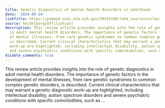 ```yaml
---
title: Genetic diagnostics of mental health disorders in adulthood
date: '2024-09-24'
linkTitle: https://pubmed.ncbi.nlm.nih.gov/39316100/?utm_source=curl&utm_medium=rss&utm_campaign=pubmed-2&utm_content=1FakS-2QOkCT8HsMOQP1bCRQ4YzyumYOmxmF0moLsQ3dFB1E9V&fc=20220326224207&ff=20240924183559&v=2.18.0.post9+e462414
source: heidelberg[Affiliation]
description: This review article provides insights into the role of genetic diagnostics
  in adult mental health disorders. The importance of genetic factors in the development
  of mental illnesses, from rare genetic syndromes to common complex genetic disorders,
  is described. Current clinical characteristics that may warrant a genetic diagnostic
  work-up are highlighted, including intellectual disability, autism spectrum disorders
  and severe psychiatric conditions with specific comorbidities, such as ...
disable_comments: true
---
```

This review article provides insights into the role of genetic diagnostics in adult mental health disorders. The importance of genetic factors in the development of mental illnesses, from rare genetic syndromes to common complex genetic disorders, is described. Current clinical characteristics that may warrant a genetic diagnostic work-up are highlighted, including intellectual disability, autism spectrum disorders and severe psychiatric conditions with specific comorbidities, such as ...